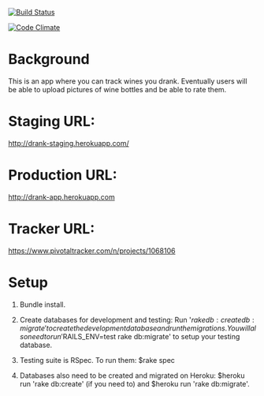 [![Build Status](https://travis-ci.org/kclowes/drank_app.svg?branch=master)](https://travis-ci.org/kclowes/drank_app)

[![Code Climate](https://codeclimate.com/github/kclowes/drank_app.png)](https://codeclimate.com/github/kclowes/drank_app)

Background
==

This is an app where you can track wines you drank. Eventually users will be able to upload pictures of wine
bottles and be able to rate them.


Staging URL:
==
http://drank-staging.herokuapp.com/

Production URL:
==
http://drank-app.herokuapp.com

Tracker URL:
==
https://www.pivotaltracker.com/n/projects/1068106

Setup
==

1. Bundle install.

2. Create databases for development and testing: Run '$rake db:create db:migrate' to create the development
database and run the migrations. You will also need to run '$RAILS_ENV=test rake db:migrate' to setup your testing
database.

3. Testing suite is RSpec. To run them: $rake spec

4. Databases also need to be created and migrated on Heroku: $heroku run 'rake db:create' (if you need to) and $heroku run 'rake db:migrate'.




